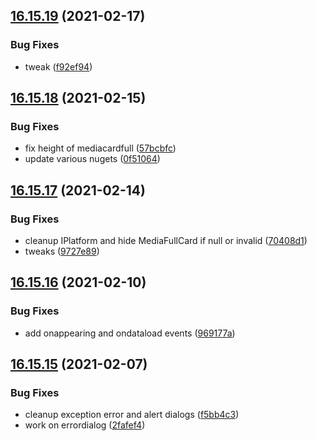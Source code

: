 ## [16.15.19](https://github.com/phandcock/GrampsView/compare/v16.15.18...v16.15.19) (2021-02-17)


### Bug Fixes

* tweak ([f92ef94](https://github.com/phandcock/GrampsView/commit/f92ef941cfc294dd60428bd001cf9a87bdcad8f5))



## [16.15.18](https://github.com/phandcock/GrampsView/compare/v16.15.17...v16.15.18) (2021-02-15)


### Bug Fixes

* fix height of mediacardfull ([57bcbfc](https://github.com/phandcock/GrampsView/commit/57bcbfc0697c2ee6114adc528d9c955d773bf6f9))
* update various nugets ([0f51064](https://github.com/phandcock/GrampsView/commit/0f510646ec7b81f1b46918112ec6be59171f55fa))



## [16.15.17](https://github.com/phandcock/GrampsView/compare/v16.15.16...v16.15.17) (2021-02-14)


### Bug Fixes

* cleanup IPlatform and hide MediaFullCard if null or invalid ([70408d1](https://github.com/phandcock/GrampsView/commit/70408d188ceca50be672199f4d9159cb13441480))
* tweaks ([9727e89](https://github.com/phandcock/GrampsView/commit/9727e89fd0062fde2120d38978e61543dcad5696))



## [16.15.16](https://github.com/phandcock/GrampsView/compare/v16.15.15...v16.15.16) (2021-02-10)


### Bug Fixes

* add onappearing and ondataload events ([969177a](https://github.com/phandcock/GrampsView/commit/969177a29df815af5ebd5b890135614e42862afa))



## [16.15.15](https://github.com/phandcock/GrampsView/compare/v16.15.14...v16.15.15) (2021-02-07)


### Bug Fixes

* cleanup exception error and alert dialogs ([f5bb4c3](https://github.com/phandcock/GrampsView/commit/f5bb4c347b54b2b56829356a05fa850256d1efd7))
* work on errordialog ([2fafef4](https://github.com/phandcock/GrampsView/commit/2fafef4d6a56df68cda2ebf3d0f74563fd429705))




